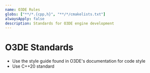 ```yaml
---
name: O3DE Rules
globs: ["**/*.{cpp,h}", "**/*/cmakelists.txt"]
alwaysApply: false
description: Standards for O3DE engine development
---
```


# O3DE Standards

- Use the style guide found in O3DE's documentation for code style
- Use C++20 standard
